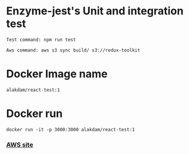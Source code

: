 # Enzyme-jest's Unit and integration test

```
Test command: npm run test
```

```
Aws command: aws s3 sync build/ s3://redux-toolkit
```

# Docker Image name

```
alakdam/react-test:1
```

# Docker run

```
docker run -it -p 3000:3000 alakdam/react-test:1
```


### [AWS site](http://redux-toolkit.s3-website-us-east-1.amazonaws.com/)

